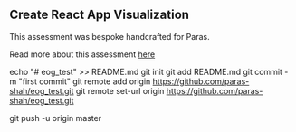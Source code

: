 ## Create React App Visualization

This assessment was bespoke handcrafted for Paras.

Read more about this assessment [here](https://react.eogresources.com)

echo "# eog_test" >> README.md
git init
git add README.md
git commit -m "first commit"
git remote add origin https://github.com/paras-shah/eog_test.git
git remote set-url origin https://github.com/paras-shah/eog_test.git

git push -u origin master
